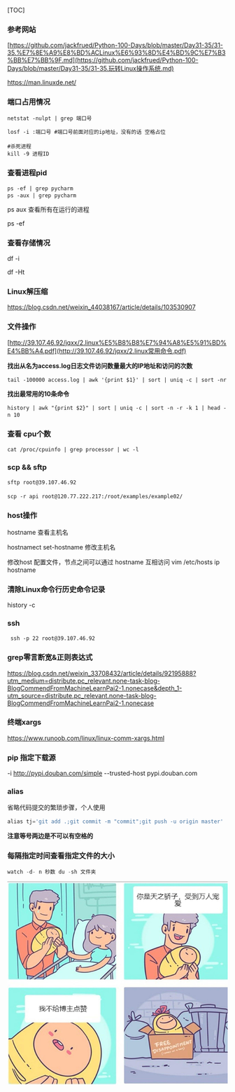 [TOC]



### 参考网站

[https://github.com/jackfrued/Python-100-Days/blob/master/Day31-35/31-35.%E7%8E%A9%E8%BD%ACLinux%E6%93%8D%E4%BD%9C%E7%B3%BB%E7%BB%9F.md](https://github.com/jackfrued/Python-100-Days/blob/master/Day31-35/31-35.玩转Linux操作系统.md)

https://man.linuxde.net/

### 端口占用情况

```
netstat -nulpt | grep 端口号
```

```
losf -i :端口号 #端口号前面对应的ip地址，没有的话 空格占位

#杀死进程
kill -9 进程ID
```

### 查看进程pid

```
ps -ef | grep pycharm
ps -aux | grep pycharm
```

ps aux 查看所有在运行的进程

ps -ef 

### 查看存储情况

df -i

df -Ht

### Linux解压缩

https://blog.csdn.net/weixin_44038167/article/details/103530907

### 文件操作

[http://39.107.46.92/jqxx/2.linux%E5%B8%B8%E7%94%A8%E5%91%BD%E4%BB%A4.pdf](http://39.107.46.92/jqxx/2.linux常用命令.pdf)

**找出从名为access.log日志文件访问数量最大的IP地址和访问的次数**

```
tail -100000 access.log | awk '{print $1}' | sort | uniq -c | sort -nr 
```

**找出最常用的10条命令**

```
history | awk "{print $2}" | sort | uniq -c | sort -n -r -k 1 | head -n 10
```

### 查看 cpu个数

```
cat /proc/cpuinfo | grep processor | wc -l
```

### scp && sftp

```
sftp root@39.107.46.92

scp -r api root@120.77.222.217:/root/examples/example02/
```

### host操作

hostname 查看主机名

hostnamect set-hostname <your-name> 修改主机名

修改host 配置文件，节点之间可以通过 hostname 互相访问 vim /etc/hosts   ip hostname

### 清除Linux命令行历史命令记录

history -c

### ssh

```shell
 ssh -p 22 root@39.107.46.92
```

### grep零言断宽&正则表达式

https://blog.csdn.net/weixin_33708432/article/details/92195888?utm_medium=distribute.pc_relevant.none-task-blog-BlogCommendFromMachineLearnPai2-1.nonecase&depth_1-utm_source=distribute.pc_relevant.none-task-blog-BlogCommendFromMachineLearnPai2-1.nonecase

### 终端xargs

https://www.runoob.com/linux/linux-comm-xargs.html

### pip 指定下载源

-i http://pypi.douban.com/simple --trusted-host pypi.douban.com 

### alias 

省略代码提交的繁琐步骤，个人使用

```python
alias tj='git add .;git commit -m "commit";git push -u origin master'
```

**注意等号两边是不可以有空格的**

### 每隔指定时间查看指定文件的大小

```python
watch -d- n 秒数 du -sh 文件夹
```



![](https://github.com/zyl-fun/pic/blob/master/%E6%88%91%E5%92%8C%E4%BD%A0%E5%A6%88%E5%A6%88%E4%BC%9A%E6%B0%B8%E8%BF%9C%E7%88%B1%E4%BD%A0.png?raw=true)